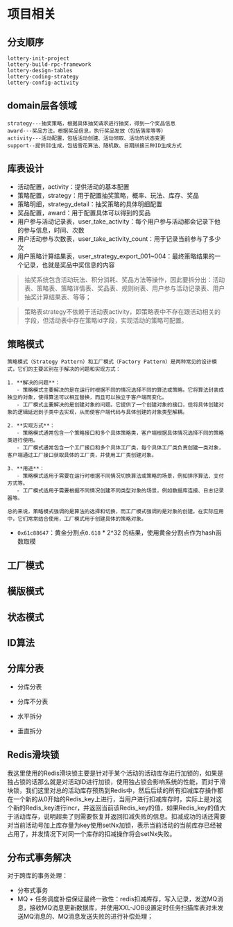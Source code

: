 # 项目相关


## 分支顺序
```text
lottery-init-project
lottery-build-rpc-framework
lottery-design-tables
lottery-coding-strategy
lottery-config-activity
```

## domain层各领域
```text
strategy---抽奖策略，根据具体抽奖请求进行抽奖，得到一个奖品信息
award---奖品方法，根据奖品信息，执行奖品发放（包括落库等等）
activity---活动配置，包括活动创建、活动领取、活动的状态变更
support--提供ID生成，包括雪花算法、随机数、日期拼接三种ID生成方式
```
## 库表设计
- 活动配置，activity：提供活动的基本配置
- 策略配置，strategy：用于配置抽奖策略，概率、玩法、库存、奖品
- 策略明细，strategy_detail：抽奖策略的具体明细配置
- 奖品配置，award：用于配置具体可以得到的奖品
- 用户参与活动记录表，user_take_activity：每个用户参与活动都会记录下他的参与信息，时间、次数
- 用户活动参与次数表，user_take_activity_count：用于记录当前参与了多少次
- 用户策略计算结果表，user_strategy_export_001~004：最终策略结果的一个记录，也就是奖品中奖信息的内容

> 抽奖系统包含活动玩法、积分消耗、奖品方法等操作，因此要拆分出：活动表、策略表、策略详情表、奖品表、规则树表、用户参与活动记录表、用户抽奖计算结果表、等等；

> 策略表strategy不依赖于活动表activity，即策略表中不存在跟活动相关的字段，但活动表中存在策略id字段，实现活动的策略可配置。





## 策略模式
```
策略模式（Strategy Pattern）和工厂模式（Factory Pattern）是两种常见的设计模式，它们的主要区别在于解决的问题和实现方式：

1. **解决的问题**：
   - 策略模式主要解决的是在运行时根据不同的情况选择不同的算法或策略。它将算法封装成独立的对象，使得算法可以相互替换，而且可以独立于客户端而变化。
   - 工厂模式主要解决的是创建对象的问题。它提供了一个创建对象的接口，但将具体创建对象的逻辑延迟到子类中去实现，从而使客户端代码与具体创建的对象类型解耦。

2. **实现方式**：
   - 策略模式通常包含一个策略接口和多个具体策略类，客户端根据具体情况选择不同的策略类进行使用。
   - 工厂模式通常包含一个工厂接口和多个具体工厂类，每个具体工厂类负责创建一类对象，客户端通过工厂接口获取具体的工厂类，并使用工厂类创建对象。

3. **用途**：
   - 策略模式适用于需要在运行时根据不同情况切换算法或策略的场景，例如排序算法、支付方式等。
   - 工厂模式适用于需要根据不同情况创建不同类型对象的场景，例如数据库连接、日志记录器等。

总的来说，策略模式强调的是算法的选择和切换，而工厂模式强调的是对象的创建。在实际应用中，它们常常结合使用，工厂模式用于创建具体的策略对象。
```

* `0x61c88647`：黄金分割点`0.618` * 2^32 的结果，使用黄金分割点作为hash函数取模

## 工厂模式

## 模版模式

## 状态模式


## ID算法


## 分库分表
* 分库分表
* 分库不分表

* 水平拆分
* 垂直拆分

## Redis滑块锁
我这里使用的Redis滑块锁主要是针对于某个活动的活动库存进行加锁的，如果是独占锁的话那么就是对活动ID进行加锁，使用独占锁会影响系统的性能，而对于滑块锁，我们这里对总的活动库存预热到Redis中，然后后续的所有扣减库存操作都在一个新的从0开始的Redis_key上进行，当用户进行扣减库存时，实际上是对这个新的Redis_key进行incr，并返回当前该Redis_key的值，如果Redis_key的值大于活动库存，说明超卖了则需要恢复并返回扣减失败的信息。扣减成功的话还需要对当前活动号加上库存量为key使用setNx加锁，表示当前活动的当前库存已经被占用了，并发情况下对同一个库存的扣减操作将会setNx失败。

## 分布式事务解决
对于跨库的事务处理：
* 分布式事务
* MQ + 任务调度补偿保证最终一致性：redis扣减库存，写入记录，发送MQ消息，接收MQ消息更新数据库，并使用XXL-JOB设置定时任务扫描库表对未发送MQ消息的、MQ消息发送失败的进行补偿处理；